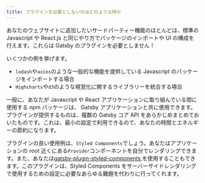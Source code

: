 ```yaml
---
title: プラグインを必要としないのはどのような時か
---
```


あなたのウェブサイトに追加したいサードパーティー機能のほとんどは、標準の Javascript や React.js と同じやり方でパッケージのインポートや UI の構成を行えます。これらは Gatsby のプラグインを必要としません！

いくつかの例を挙げます。

- `lodash`や`axios`のような一般的な機能を提供している Javascript のパッケージをインポートする場合
- `Highcharts`や`d3`のような視覚化に関するライブラリーを統合する場合

一般に、あなたが Javascript や React アプリケーションに取り組んでいる間に使用する npm パッケージは、 Gatsby アプリケーションと共に使用できます。プラグインが提供するものは、複数の Gatsby コア API をあらかじめまとめておいたものです。これは、最小の設定で利用できるので、あなたの時間とエネルギーの節約になります。

プラグインの良い使用例は、`Styled Components`でしょう。あなたはアプリケーションの root 近くにある`Provider`コンポーネントを自分でレンダリングできます。また、あなたは[gatsby-plugin-styled-components ](https://www.gatsbyjs.org/packages/gatsby-plugin-styled-components/)を使用することもできます。このプラグインは、Styled Components をサーバーサイドレンダリングで使用するための設定に必要なあらゆる難題を代わりに行ってくれます。

